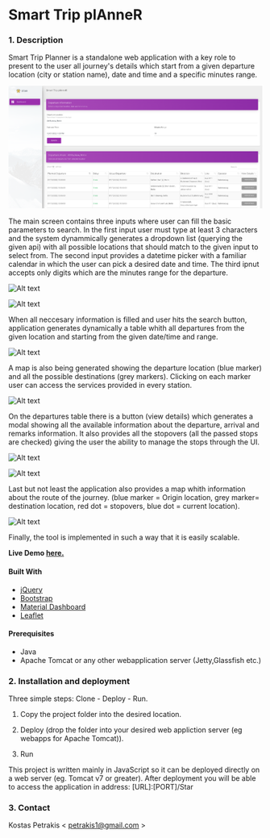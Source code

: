 # Smart Trip plAnneR

### 1. Description ###

Smart Trip Planner is a standalone web application with a key role to present to the user all journey's details which start from a given departure location (city or station name), date and time and a specific minutes range.

![Alt text](public_html/assets/img/readme/1.png?raw=true "Home")

The main screen contains three inputs where user can fill the basic parameters to search.
In the first input user must type at least 3 characters and the system dynammically generates a dropdown list (querying the given api) with all possible locations that should match to the given input to select from. 
The second input provides a datetime picker with a familiar calendar in which the user can pick a desired date and time. 
The third ipnut accepts only digits which are the minutes range for the departure.

![Alt text](assets/img/readme/2.png?raw=true "Location form")

![Alt text](assets/img/readme/3.png?raw=true "Date picker")

When all neccesary information is filled and user hits the search button, application generates dynamically a table whith all departures from the given location and starting from the given date/time and range.

![Alt text](assets/img/readme/4.png?raw=true "Departures table")

A map is also being generated showing the departure location (blue marker) and all the possible destinations (grey markers).
Clicking on each marker user can access the services provided in every station.

![Alt text](assets/img/readme/5.png?raw=true "Departures map")

On the departures table there is a button (view details) which generates a modal showing all the available information about the departure, arrival and remarks information. It also provides all the stopovers (all the passed stops are checked) giving the user the ability to manage the stops through the UI.

![Alt text](assets/img/readme/6.png?raw=true "Trip information 1/2")

![Alt text](assets/img/readme/7.png?raw=true "Trip information 2/2")

Last but not least the application also provides a map whith information about the route of the journey. (blue marker = Origin location, grey marker= destination location, red dot = stopovers, blue dot = current location).

![Alt text](assets/img/readme/8.png?raw=true "Trip route on map")
 
Finally, the tool is implemented in such a way that it is easily scalable.

**Live Demo [here.](http://petrakis.info/Star/)**

#### Built With

* [jQuery](https://jquery.com/)
* [Bootstrap](https://getbootstrap.com/)
* [Material Dashboard](https://github.com/creativetimofficial/material-dashboard)
* [Leaflet](https://leafletjs.com/)

#### Prerequisites

* Java
* Apache Tomcat or any other webapplication server (Jetty,Glassfish etc.)

### 2. Installation and deployment ###

Three simple steps: Clone - Deploy - Run.

1. Copy the project folder into the desired location. 

2. Deploy (drop the folder into your desired web appliction server (eg webapps for Apache Tomcat)).

3. Run 

This project is written mainly in JavaScript so it can be deployed directly on a web server (eg. Tomcat v7 or greater). 
After deployment you will be able to access the application in address: [URL]:[PORT]/Star

### 3. Contact ### 

Kostas Petrakis < petrakis1@gmail.com >
